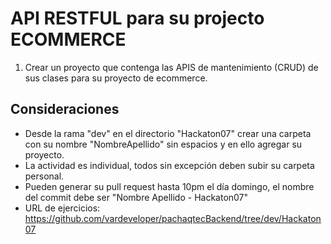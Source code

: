 # API RESTFUL para su projecto ECOMMERCE

1. Crear un proyecto que contenga las APIS de mantenimiento (CRUD) de sus clases para su proyecto de ecommerce.

## Consideraciones

- Desde la rama "dev" en el directorio "Hackaton07" crear una carpeta con su nombre "NombreApellido" sin espacios y en ello agregar su proyecto.
- La actividad es individual, todos sin excepción deben subir su carpeta personal.
- Pueden generar su pull request hasta 10pm el día domingo, el nombre del commit debe ser "Nombre Apellido - Hackaton07"
- URL de ejercicios: https://github.com/vardeveloper/pachaqtecBackend/tree/dev/Hackaton07
